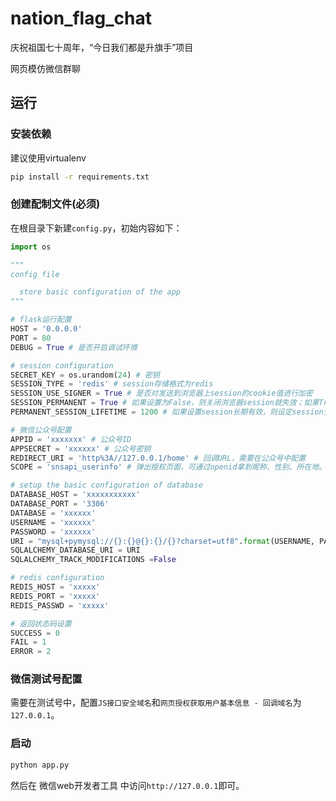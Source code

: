# nation_flag_chat

庆祝祖国七十周年，“今日我们都是升旗手”项目

网页模仿微信群聊

## 运行

### 安装依赖

建议使用virtualenv

```bash
pip install -r requirements.txt
```

### 创建配制文件(必须)

在根目录下新建`config.py`，初始内容如下：

```py
import os

"""
config file

  store basic configuration of the app
"""

# flask运行配置
HOST = '0.0.0.0'
PORT = 80
DEBUG = True # 是否开启调试环境

# session configuration
SECRET_KEY = os.urandom(24) # 密钥
SESSION_TYPE = 'redis' # session存储格式为redis
SESSION_USE_SIGNER = True # 是否对发送到浏览器上session的cookie值进行加密
SESSION_PERMANENT = True # 如果设置为False，则关闭浏览器session就失效；如果True，则长期有效
PERMANENT_SESSION_LIFETIME = 1200 # 如果设置session长期有效，则设定session生命周期，整数秒

# 微信公众号配置
APPID = 'xxxxxxx' # 公众号ID
APPSECRET = 'xxxxxx' # 公众号密钥
REDIRECT_URI = 'http%3A//127.0.0.1/home' # 回调URL，需要在公众号中配置
SCOPE = 'snsapi_userinfo' # 弹出授权页面，可通过openid拿到昵称、性别、所在地。并且， 即使在未关注的情况下，只要用户授权，也能获取其信息

# setup the basic configuration of database
DATABASE_HOST = 'xxxxxxxxxxx'
DATABASE_PORT = '3306'
DATABASE = 'xxxxxx'
USERNAME = 'xxxxxx'
PASSWORD = 'xxxxxx'
URI = "mysql+pymysql://{}:{}@{}:{}/{}?charset=utf8".format(USERNAME, PASSWORD, DATABASE_HOST, DATABASE_PORT, DATABASE)
SQLALCHEMY_DATABASE_URI = URI
SQLALCHEMY_TRACK_MODIFICATIONS =False

# redis configuration
REDIS_HOST = 'xxxxx'
REDIS_PORT = 'xxxxx'
REDIS_PASSWD = 'xxxxx'

# 返回状态码设置
SUCCESS = 0
FAIL = 1
ERROR = 2
```

### 微信测试号配置

需要在测试号中，配置`JS接口安全域名`和`网页授权获取用户基本信息 - 回调域名`为`127.0.0.1`。

### 启动

```bash
python app.py
```

然后在 微信web开发者工具 中访问`http://127.0.0.1`即可。
